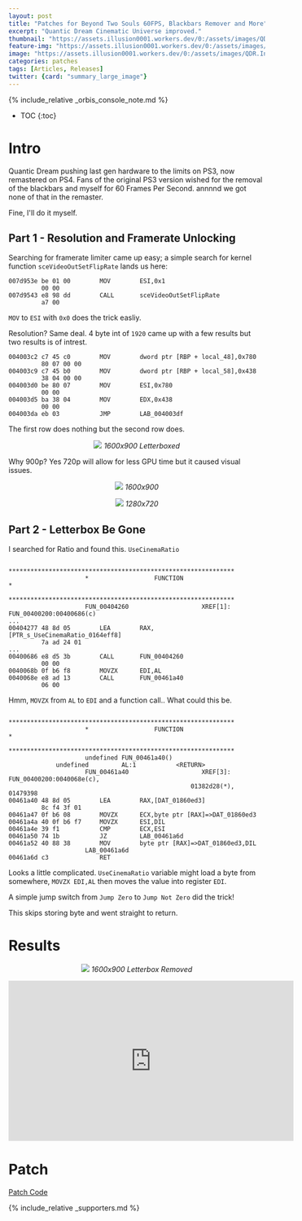 ```yaml
---
layout: post
title: "Patches for Beyond Two Souls 60FPS, Blackbars Remover and More"
excerpt: "Quantic Dream Cinematic Universe improved."
thumbnail: "https://assets.illusion0001.workers.dev/0:/assets/images/QDR.Infraworld-Res-Letterbox-Patch/QDR.Infraworld.png"
feature-img: "https://assets.illusion0001.workers.dev/0:/assets/images/QDR.Infraworld-Res-Letterbox-Patch/QDR.Infraworld.png"
image: "https://assets.illusion0001.workers.dev/0:/assets/images/QDR.Infraworld-Res-Letterbox-Patch/QDR.Infraworld.png"
categories: patches
tags: [Articles, Releases]
twitter: {card: "summary_large_image"}
---
```


{% include_relative _orbis_console_note.md %}

* TOC
{:toc}

# Intro

Quantic Dream pushing last gen hardware to the limits on PS3, now remastered on PS4. Fans of the original PS3 version wished for the removal of the blackbars and myself for 60 Frames Per Second. annnnd we got none of that in the remaster.

Fine, I'll do it myself.

## Part 1 - Resolution and Framerate Unlocking

Searching for framerate limiter came up easy; a simple search for kernel function `sceVideoOutSetFlipRate` lands us here:

```
007d953e be 01 00        MOV        ESI,0x1
         00 00
007d9543 e8 98 dd        CALL       sceVideoOutSetFlipRate
         a7 00
```

`MOV` to `ESI` with `0x0` does the trick easliy.

Resolution? Same deal. 4 byte int of `1920` came up with a few results but two results is of intrest.

```
004003c2 c7 45 c0        MOV        dword ptr [RBP + local_48],0x780
         80 07 00 00
004003c9 c7 45 b0        MOV        dword ptr [RBP + local_58],0x438
         38 04 00 00
004003d0 be 80 07        MOV        ESI,0x780
         00 00
004003d5 ba 38 04        MOV        EDX,0x438
         00 00
004003da eb 03           JMP        LAB_004003df
```

The first row does nothing but the second row does.

<p align="center">
<img src="https://assets.illusion0001.workers.dev/0:/assets/images/QDR.Infraworld-Res-Letterbox-Patch/QDR.Infraworld.Res.0.png">
<em>1600x900 Letterboxed</em>
</p>

Why 900p? Yes 720p will allow for less GPU time but it caused visual issues.

<p align="center">
<img src="https://assets.illusion0001.workers.dev/0:/assets/images/QDR.Infraworld-Res-Letterbox-Patch/QDR.Infraworld.Res.2.png">
<em>1600x900</em>
</p>

<p align="center">
<img src="https://assets.illusion0001.workers.dev/0:/assets/images/QDR.Infraworld-Res-Letterbox-Patch/QDR.Infraworld.Res.3.png">
<em>1280x720</em>
</p>

## Part 2 - Letterbox Be Gone

I searched for Ratio and found this. `UseCinemaRatio`

```
                     **************************************************************
                     *                  FUNCTION                                  *
                     **************************************************************
                     FUN_00404260                    XREF[1]:     FUN_00400200:00400686(c)
...
00404277 48 8d 05        LEA        RAX,[PTR_s_UseCinemaRatio_0164eff8]
         7a ad 24 01
...
00400686 e8 d5 3b        CALL       FUN_00404260
         00 00
0040068b 0f b6 f8        MOVZX      EDI,AL
0040068e e8 ad 13        CALL       FUN_00461a40
         06 00
```

Hmm, `MOVZX` from `AL` to `EDI` and a function call.. What could this be.

```
                     **************************************************************
                     *                  FUNCTION                                  *
                     **************************************************************
                     undefined FUN_00461a40()
             undefined         AL:1           <RETURN>
                     FUN_00461a40                    XREF[3]:     FUN_00400200:0040068e(c), 
                                                  01382d28(*), 01479398  
00461a40 48 8d 05        LEA        RAX,[DAT_01860ed3]
         8c f4 3f 01
00461a47 0f b6 08        MOVZX      ECX,byte ptr [RAX]=>DAT_01860ed3
00461a4a 40 0f b6 f7     MOVZX      ESI,DIL
00461a4e 39 f1           CMP        ECX,ESI
00461a50 74 1b           JZ         LAB_00461a6d
00461a52 40 88 38        MOV        byte ptr [RAX]=>DAT_01860ed3,DIL
                     LAB_00461a6d
00461a6d c3              RET
```

Looks a little complicated. `UseCinemaRatio` variable might load a byte from somewhere, `MOVZX EDI,AL` then moves the value into register `EDI`.

A simple jump switch from `Jump Zero` to `Jump Not Zero` did the trick!

This skips storing byte and went straight to return.

# Results

<p align="center">
<img src="https://assets.illusion0001.workers.dev/0:/assets/images/QDR.Infraworld-Res-Letterbox-Patch/QDR.Infraworld.Res.1.png">
<em>1600x900 Letterbox Removed</em>
</p>

<div align="center" class="video-container">
<iframe width="560" height="315" src="https://www.youtube.com/embed/CVIpLNH454o" title="YouTube video player" frameborder="0" allow="accelerometer; autoplay; clipboard-write; encrypted-media; gyroscope; picture-in-picture" allowfullscreen></iframe>
</div>

# Patch

<a href="https://github.com/illusion0001/illusion0001.github.io/blob/main/_patches/QDR.Infraworld-Orbis.md" class="button" role="button"><i class='fas fa-download'></i> Patch Code</a>

{% include_relative _supporters.md %}
